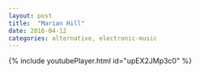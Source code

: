 ```yaml
---
layout: post
title:  "Marian Hill"
date: 2016-04-12
categories: alternative, electronic-music
---
```

{% include youtubePlayer.html id="upEX2JMp3c0" %}
